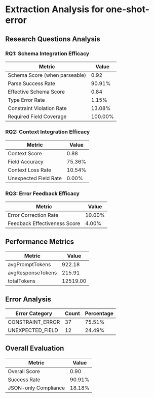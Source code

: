 # Extraction Analysis for one-shot-error

## Research Questions Analysis

### RQ1: Schema Integration Efficacy

| Metric | Value |
|--------|-------|
| Schema Score (when parseable) | 0.92 |
| Parse Success Rate | 90.91% |
| Effective Schema Score | 0.84 |
| Type Error Rate | 1.15% |
| Constraint Violation Rate | 13.08% |
| Required Field Coverage | 100.00% |

### RQ2: Context Integration Efficacy

| Metric | Value |
|--------|-------|
| Context Score | 0.88 |
| Field Accuracy | 75.36% |
| Context Loss Rate | 10.54% |
| Unexpected Field Rate | 0.00% |

### RQ3: Error Feedback Efficacy

| Metric | Value |
|--------|-------|
| Error Correction Rate | 10.00% |
| Feedback Effectiveness Score | 4.00% |

## Performance Metrics

| Metric | Value |
|--------|-------|
| avgPromptTokens | 922.18 |
| avgResponseTokens | 215.91 |
| totalTokens | 12519.00 |

## Error Analysis

| Error Category | Count | Percentage |
|---------------|-------|------------|
| CONSTRAINT_ERROR | 37 | 75.51% |
| UNEXPECTED_FIELD | 12 | 24.49% |

## Overall Evaluation

| Metric | Value |
|--------|-------|
| Overall Score | 0.90 |
| Success Rate | 90.91% |
| JSON-only Compliance | 18.18% |
